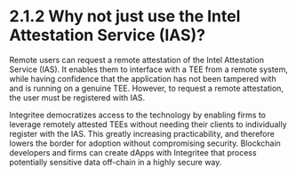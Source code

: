 # 2.1.2 Why not just use the Intel Attestation Service (IAS)?

Remote users can request a remote attestation of the Intel Attestation Service (IAS). It enables them to interface with a TEE from a remote system, while having confidence that the application has not been tampered with and is running on a genuine TEE. However, to request a remote attestation, the user must be registered with IAS.

Integritee democratizes access to the technology by enabling firms to leverage remotely attested TEEs without needing their clients to individually register with the IAS. This greatly increasing practicability, and therefore lowers the border for adoption without compromising security. Blockchain developers and firms can create dApps with Integritee that process potentially sensitive data off-chain in a highly secure way.

